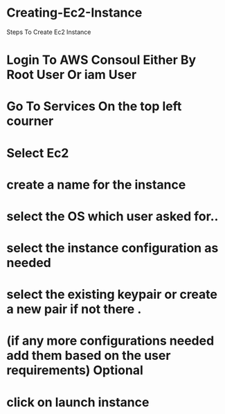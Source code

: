 # Creating-Ec2-Instance

Steps To Create Ec2 Instance

# Login To AWS Consoul Either By Root User Or iam User
# Go To Services On the top left courner
# Select Ec2
# create a name for the instance 
# select the OS which user asked for..
# select the instance configuration as needed 
# select the existing keypair or create a new pair if not there .
# (if any more configurations needed add them based on the user requirements) Optional
# click on launch instance
